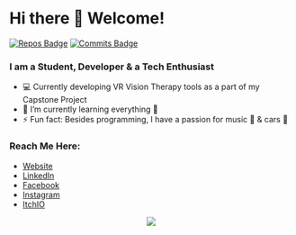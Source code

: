 # Hi there 👋 Welcome!

[![Repos Badge](https://badges.pufler.dev/repos/prtkgoswami)](https://badges.pufler.dev) [![Commits Badge](https://badges.pufler.dev/commits/monthly/prtkgoswami)](https://badges.pufler.dev)
<br/>

### I am a Student, Developer & a Tech Enthusiast 
- :computer: Currently developing VR Vision Therapy tools as a part of my Capstone Project
- 🌱 I’m currently learning everything 🤣
- ⚡ Fun fact: Besides programming, I have a passion for music :musical_note: & cars :car:

### Reach Me Here:
- [Website] 
- [LinkedIn] 
- [Facebook] 
- [Instagram]
- [ItchIO]

<p align="center"> <img src="https://profile-counter.glitch.me/prtkgoswami/count.svg"/> </p>

[Website]: http://prtkgoswami.github.io/
[LinkedIn]: https://www.linkedin.com/in/prtkgoswami
[Facebook]: https://www.facebook.com/prtkgoswami
[Instagram]: https://www.instagram.com/prtkgoswami8/
[ItchIO]: https://prtkgoswami.itch.io/
[CodePen]: https://codepen.io/your-work/
